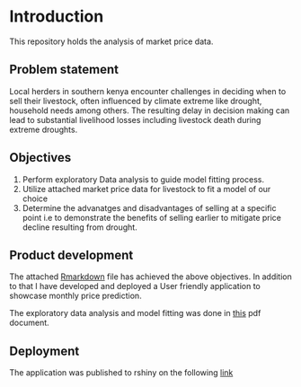 # Introduction 
This repository holds the analysis of market price data. 

## Problem statement 
Local herders in southern kenya encounter challenges in deciding when to sell their livestock, often influenced by climate extreme like drought, household needs among others. The resulting delay in decision making can lead to substantial livelihood losses including livestock death during extreme droughts. 

## Objectives 
1. Perform exploratory Data analysis to guide model fitting process. 
2. Utilize attached market price data for livestock to fit a model of our choice
3. Determine the advanatges and disadvantages of selling at a specific point i.e to demonstrate the benefits of selling earlier to mitigate price decline resulting from drought.   

## Product development
The attached [Rmarkdown](./Results_Lena.Rmd) file has achieved the above objectives. In addition to that I have developed and deployed a User friendly application to showcase monthly price prediction.

The exploratory data analysis and model fitting was done in [this](./Results_Lena.pdf) pdf document. 
## Deployment
The application was published to rshiny on the following [link](https://lenaanyango.shinyapps.io/MarketPrices/)
